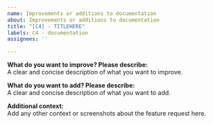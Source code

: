 ```yaml
---
name: Improvements or additions to documentation
about: Improvements or additions to documentation
title: "[C4] - TITLEHERE"
labels: C4 - documentation
assignees: ''

---
```


**What do you want to improve? Please describe:**  
A clear and concise description of what you want to improve.

**What do you want to add? Please describe:**  
A clear and concise description of what you want to add.

**Additional context:**  
Add any other context or screenshots about the feature request here.
